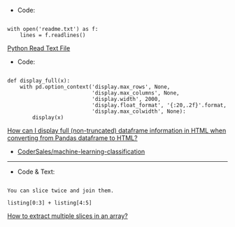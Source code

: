 - Code:

```

with open('readme.txt') as f:
    lines = f.readlines()

```

[Python Read Text File](https://www.pythontutorial.net/python-basics/python-read-text-file/)

- Code:

```

def display_full(x):
    with pd.option_context('display.max_rows', None,
                           'display.max_columns', None,
                           'display.width', 2000,
                           'display.float_format', '{:20,.2f}'.format,
                           'display.max_colwidth', None):
        display(x)

```

[How can I display full (non-truncated) dataframe information in HTML when converting from Pandas dataframe to HTML?](https://stackoverflow.com/questions/25351968/how-can-i-display-full-non-truncated-dataframe-information-in-html-when-conver)
- [CoderSales/machine-learning-classification](https://github.com/CoderSales/machine-learning-classification)

------------------

- Code & Text:

```

You can slice twice and join them.

listing[0:3] + listing[4:5]

```

[How to extract multiple slices in an array?](https://stackoverflow.com/questions/38895781/how-to-extract-multiple-slices-in-an-array)
